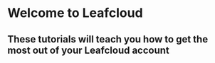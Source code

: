 # Welcome to Leafcloud

## These tutorials will teach you how to get the most out of your Leafcloud account